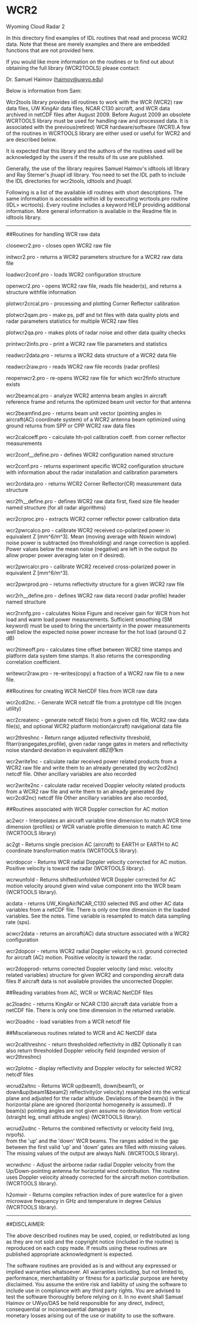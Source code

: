 WCR2
====

Wyoming Cloud Radar 2

In this directory find examples of IDL routines that read and process WCR2 data.
Note that these are merely examples and there are embedded functions that are not provided here.

If you would like more information on the routines or to find out about obtaining the
full library (WCR2TOOLS) please contact:

Dr. Samuel Haimov (haimov@uwyo.edu)

Below is information from Sam:

Wcr2tools library provides idl routines to work with the WCR (WCR2) raw data 
files, UW KingAir data files, NCAR C130 aircraft, and WCR data archived in 
netCDF files after August 2009. Before August 2009 an obsolete WCRTOOLS
library must be used for handling raw and processed data. It is associated 
with the previous(retired) WCR hardware/software (WCR1).A few of the routines
in WCRTOOLS library are either used or useful for WCR2 and are described below.

It is expected that this library and the authors of the routines used
will be acknowledged by the users if the results of its use are published.

Generally, the use of the library requires Samuel Haimov's idltools idl library 
and Ray Sterner's jhuapl idl library. You need to set the IDL path to include
the IDL directories for wcr2tools, idltools and jhuapl.



Following is a list of the available idl routines with short descriptions.
The same information is accessable within idl by executing wcrtools.pro routine
(IDL> wcrtools).  Every routine includes a keyword HELP providing additional
information.  More general information is available in the Readme file in
idltools library.
________________________________________________________________________________

##Routines for handling WCR raw data

closewcr2.pro         - closes open WCR2 raw file

initwcr2.pro          - returns a WCR2 parameters structure for a 
                        WCR2 raw data file
                        
loadwcr2conf.pro      - loads WCR2 configuration structure

openwcr2.pro          - opens WCR2 raw file, reads file header(s), and 
                        returns a structure withfile information
                        
plotwcr2crcal.pro     - processing and plotting Corner Reflector 
                        calibration
                        
plotwcr2qam.pro       - make ps, pdf and txt files with data quality 
                        plots and radar parameters statistics for 
                        multiple WCR2 raw files
                        
plotwcr2qa.pro        - makes plots of radar noise and other data 
                        quality checks
                        
printwcr2info.pro     - print a WCR2 raw file parameters and statistics

readwcr2data.pro      - returns a WCR2 data structure of a WCR2 data file

readwcr2raw.pro       - reads WCR2 raw file records (radar profiles)

reopenwcr2.pro        - re-opens WCR2 raw file for which wcr2finfo 
                        structure exists
                        
wcr2beamcal.pro       - analyze WCR2 antenna beam angles in aircraft 
                        reference frame and returns the optimized beam 
                        unit vector for that antenna
                        
wcr2beamfind.pro      - returns beam unit vector (pointing angles in 
                        aircraft(AC) coordinate system) of a WCR2 antenna
                        beam optimized using ground returns from SPP or 
                        CPP WCR2 raw data files
                        
wcr2calcoeff.pro      - calculate hh-pol calibration coeff. from corner 
                        reflector measurements
                        
wcr2conf__define.pro  - defines WCR2 configuration named structure

wcr2conf.pro          - returns experiment specific WCR2 configuration 
                        structure with information about the radar 
                        installation and calibration parameters
                        
wcr2crdata.pro        - returns WCR2 Corner Reflector(CR) measurement data 
                        structure
                        
wcr2fh__define.pro    - defines WCR2 raw data first, fixed size file 
                        header named structure (for all radar algorithms)
                        
wcr2crproc.pro        - extracts WCR2 corner reflector power calibration 
                        data
                        
wcr2pwrcalco.pro      - calibrate WCR2 received co-polarized power in 
                        equivalent Z [mm^6/m^3]. Mean (moving average 
                        with Nswin window) noise power is subtracted (no 
                        thresholding) and range correction is applied. 
                        Power values below the mean noise (negative) are
                        left in the output (to allow proper power 
                        averaging later on if desired).
                        
wcr2pwrcalcr.pro      - calibrate WCR2 received cross-polarized power in
                        equivalent Z [mm^6/m^3].
                        
wcr2pwrprod.pro       - returns reflectivity structure for a given WCR2 
                        raw file
                        
wcr2rh__define.pro    - defines WCR2 raw data record (radar profile)
                        header named structure
                        
wcr2rxnfg.pro         - calculates Noise Figure and receiver gain for WCR
                        from hot load and warm load power measurements. 
                        Sufficient smoothing (SM keyword) must be used to
                        bring the uncertainty in the power measurements
                        well below the expected noise power increase for
                        the hot load (around 0.2 dB)
                        
wcr2timeoff.pro       - calculates time offset between WCR2 time stamps 
                        and platform data system time stamps.  It also 
                        returns the corresponding correlation coefficient.
                        
writewcr2raw.pro      - re-writes(copy) a fraction of a  WCR2 raw file to a 
                        new file.
                        

##Routines for creating WCR NetCDF files from WCR raw data

wcr2cdl2nc.       - Generate WCR netcdf file from a prototype cdl 
                    file (ncgen utility)
                    
wcr2createnc      - generate netcdf file(s) from a given cdl file, 
                    WCR2 raw data file(s), and optional WCR2 platform
                    motion(aircraft) navigational data file
                    
wcr2threshnc      - Return range adjusted reflectivity threshold,
                    fltarr(rangegates,profile), given radar range gates in 
                    meters and reflectivity noise standard deviation in 
                    equivalent dBZ@1km
                    
wcr2write1nc      - calculate radar received power related products
                    from a WCR2 raw file and write them to an already
                    generated (by wcr2cdl2nc) netcdf file.
                    Other ancillary variables are also recorded
                    
wcr2write2nc      - calculate radar received Doppler velocity related
                    products from a WCR2 raw file and write them to 
                    an already generated (by wcr2cdl2nc) netcdf file 
                    Other ancillary variables are also recorded,

##Routines associated with WCR Doppler correction for AC motion

ac2wcr     - Interpolates an aircraft variable time dimension 
             to match WCR time dimension (profiles) or WCR variable
             profile dimension to match AC time (WCRTOOLS library)
             
ac2gt      - Returns single precision AC (aircraft) to EARTH or 
             EARTH to AC coordinate transformation matrix (WCRTOOLS library).
             
wcrdopcor  - Returns WCR radial Doppler velocity corrected for AC motion.
             Positive velocity is toward the radar (WCRTOOLS library).
             
wcrwunfold - Returns shifted/unfolded WCR Doppler corrected for AC motion
             velocity around given wind value component into the WCR beam
             (WCRTOOLS library).

acdata     - returns UW_KingAir/NCAR_C130 selected INS and 
             other AC data variables from a netCDF file. 
             There is only one time dimension in the loaded
             variables. See the notes.  Time variable is 
             resampled to match data sampling rate (sps).
             
acwcr2data - returns an aircraft(AC) data structure associated
             with a WCR2 configuration
             
wcr2dopcor - returns WCR2 radial Doppler velocity w.r.t. 
             ground corrected for aircraft (AC) motion. 
             Positive velocity is toward the radar. 
             
wcr2dopprod- returns corrected Doppler velocity (and misc.
             velocity related variables) structure for given
             WCR2 and corsponding aircraft data files
             If aircraft data is not available provides the 
             uncorrected Doppler. 

##Reading variables from AC, WCR or WCR/AC NetCDF files

ac2loadnc        - returns KingAir or NCAR C130 aircraft data 
                   variable from a netCDF file. There is only one 
                   time dimension in the returned variable. 
                    
wcr2loadnc       - load variables from a WCR netcdf file


##Miscelaneous routines related to WCR and AC NetCDF data

wcr2calthreshnc - return thresholded reflectivity in dBZ
                  Optionally it can also return thresholded Doppler
                  velocity field (expnded version of wcr2threshnc)
                  
wcr2plotnc      - display reflectivity and Doppler velocity for 
                  selected WCR2  netcdf files

wcrud2altnc -   Returns WCR up(beam1), down(beam1), or down&up(beam1&beam2) 
                reflectivity(or velocity) resampled into the vertical plane and 
                adjusted for the radar altitude. Deviations of the beam(s) in the 
                horizontal plane are ignored (horizontal homogeneity is assumed). 
                If beam(s) pointing angles are not given assume no deviation from 
                vertical (straight leg, small attitude angles)
                (WCRTOOLS library).
                
wcrud2udnc  -   Returns the combined reflectivity or velocity field (nrg, nrpofs).  
                from the 'up' and the 'down' WCR beams. The ranges added in the
                gap between the first valid 'up' and 'down' gates are filled with 
                missing values.  The missing values of the output are always NaN.
                (WCRTOOLS library).
                
wcrwdvnc    -   Adjust the airborne radar radial Doppler velocity from the 
                Up/Down-pointing antenna for horizontal wind contribution.
                The routine uses Doppler velocity already corrected for the 
                aircraft motion contribution.
                (WCRTOOLS library).
                
h2omwir     -   Returns complex refraction index of pure water/ice for a given
                microwave frequency in GHz and temperature in degree Celsius
                (WCRTOOLS library).
________________________________________________________________________________

##DISCLAIMER:

  The above described routines may be used, copied, or redistributed as long 
  as they are not sold and the copyright notice (included in the routine) is 
  reproduced on each copy made. If results using these routines are published
  appropriate acknowledgment is expected.

  The software routines are provided as is and without any expressed
  or implied warranties whatsoever.  All warranties including, but not
  limited to, performance, merchantability or fitness for a particular
  purpose are hereby disclaimed.  You assume the entire risk and liability
  of using the software to include use in compliance with any third party
  rights.  You are advised to test the software thoroughly before relying
  on it.  In no event shall Samuel Haimov or UWyo/DAS be held responsible 
  for any direct, indirect, consequential or inconsequential damages or  
  monetary losses arising out of the use or inability to use the software.